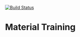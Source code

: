 [![Build Status](https://travis-ci.org/Pombo/material-training.svg?branch=master)](https://travis-ci.org/Pombo/material-training)

# Material Training
